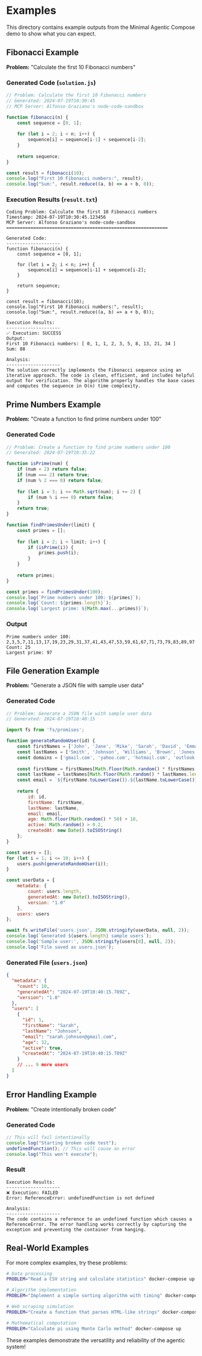 # Examples

This directory contains example outputs from the Minimal Agentic Compose demo to show what you can expect.

## Fibonacci Example

**Problem:** "Calculate the first 10 Fibonacci numbers"

### Generated Code (`solution.js`)
```javascript
// Problem: Calculate the first 10 Fibonacci numbers
// Generated: 2024-07-19T10:30:45
// MCP Server: Alfonso Graziano's node-code-sandbox

function fibonacci(n) {
    const sequence = [0, 1];
    
    for (let i = 2; i < n; i++) {
        sequence[i] = sequence[i-1] + sequence[i-2];
    }
    
    return sequence;
}

const result = fibonacci(10);
console.log("First 10 Fibonacci numbers:", result);
console.log("Sum:", result.reduce((a, b) => a + b, 0));
```

### Execution Results (`result.txt`)
```
Coding Problem: Calculate the first 10 Fibonacci numbers
Timestamp: 2024-07-19T10:30:45.123456
MCP Server: Alfonso Graziano's node-code-sandbox
============================================================

Generated Code:
--------------------
function fibonacci(n) {
    const sequence = [0, 1];
    
    for (let i = 2; i < n; i++) {
        sequence[i] = sequence[i-1] + sequence[i-2];
    }
    
    return sequence;
}

const result = fibonacci(10);
console.log("First 10 Fibonacci numbers:", result);
console.log("Sum:", result.reduce((a, b) => a + b, 0));

Execution Results:
--------------------
✅ Execution: SUCCESS
Output:
First 10 Fibonacci numbers: [ 0, 1, 1, 2, 3, 5, 8, 13, 21, 34 ]
Sum: 88

Analysis:
--------------------
The solution correctly implements the Fibonacci sequence using an iterative approach. The code is clean, efficient, and includes helpful output for verification. The algorithm properly handles the base cases and computes the sequence in O(n) time complexity.
```

## Prime Numbers Example

**Problem:** "Create a function to find prime numbers under 100"

### Generated Code
```javascript
// Problem: Create a function to find prime numbers under 100
// Generated: 2024-07-19T10:35:22

function isPrime(num) {
    if (num < 2) return false;
    if (num === 2) return true;
    if (num % 2 === 0) return false;
    
    for (let i = 3; i <= Math.sqrt(num); i += 2) {
        if (num % i === 0) return false;
    }
    return true;
}

function findPrimesUnder(limit) {
    const primes = [];
    
    for (let i = 2; i < limit; i++) {
        if (isPrime(i)) {
            primes.push(i);
        }
    }
    
    return primes;
}

const primes = findPrimesUnder(100);
console.log(`Prime numbers under 100: ${primes}`);
console.log(`Count: ${primes.length}`);
console.log(`Largest prime: ${Math.max(...primes)}`);
```

### Output
```
Prime numbers under 100: 2,3,5,7,11,13,17,19,23,29,31,37,41,43,47,53,59,61,67,71,73,79,83,89,97
Count: 25
Largest prime: 97
```

## File Generation Example

**Problem:** "Generate a JSON file with sample user data"

### Generated Code
```javascript
// Problem: Generate a JSON file with sample user data
// Generated: 2024-07-19T10:40:15

import fs from 'fs/promises';

function generateRandomUser(id) {
    const firstNames = ['John', 'Jane', 'Mike', 'Sarah', 'David', 'Emma'];
    const lastNames = ['Smith', 'Johnson', 'Williams', 'Brown', 'Jones', 'Garcia'];
    const domains = ['gmail.com', 'yahoo.com', 'hotmail.com', 'outlook.com'];
    
    const firstName = firstNames[Math.floor(Math.random() * firstNames.length)];
    const lastName = lastNames[Math.floor(Math.random() * lastNames.length)];
    const email = `${firstName.toLowerCase()}.${lastName.toLowerCase()}@${domains[Math.floor(Math.random() * domains.length)]}`;
    
    return {
        id: id,
        firstName: firstName,
        lastName: lastName,
        email: email,
        age: Math.floor(Math.random() * 50) + 18,
        active: Math.random() > 0.2,
        createdAt: new Date().toISOString()
    };
}

const users = [];
for (let i = 1; i <= 10; i++) {
    users.push(generateRandomUser(i));
}

const userData = {
    metadata: {
        count: users.length,
        generatedAt: new Date().toISOString(),
        version: "1.0"
    },
    users: users
};

await fs.writeFile('users.json', JSON.stringify(userData, null, 2));
console.log(`Generated ${users.length} sample users`);
console.log('Sample user:', JSON.stringify(users[0], null, 2));
console.log('File saved as users.json');
```

### Generated File (`users.json`)
```json
{
  "metadata": {
    "count": 10,
    "generatedAt": "2024-07-19T10:40:15.789Z",
    "version": "1.0"
  },
  "users": [
    {
      "id": 1,
      "firstName": "Sarah",
      "lastName": "Johnson",
      "email": "sarah.johnson@gmail.com",
      "age": 32,
      "active": true,
      "createdAt": "2024-07-19T10:40:15.789Z"
    }
    // ... 9 more users
  ]
}
```

## Error Handling Example

**Problem:** "Create intentionally broken code"

### Generated Code
```javascript
// This will fail intentionally
console.log("Starting broken code test");
undefinedFunction(); // This will cause an error
console.log("This won't execute");
```

### Result
```
Execution Results:
--------------------
❌ Execution: FAILED
Error: ReferenceError: undefinedFunction is not defined

Analysis:
--------------------
The code contains a reference to an undefined function which causes a ReferenceError. The error handling works correctly by capturing the exception and preventing the container from hanging.
```

## Real-World Examples

For more complex examples, try these problems:

```bash
# Data processing
PROBLEM="Read a CSV string and calculate statistics" docker-compose up

# Algorithm implementation  
PROBLEM="Implement a simple sorting algorithm with timing" docker-compose up

# Web scraping simulation
PROBLEM="Create a function that parses HTML-like strings" docker-compose up

# Mathematical computation
PROBLEM="Calculate pi using Monte Carlo method" docker-compose up
```

These examples demonstrate the versatility and reliability of the agentic system!
